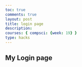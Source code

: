 ```yaml
---
toc: true
comments: true
layout: post
title: login page
description: 
courses: { compsci: {week: 19} }
type: hacks
---
```


## My Login page